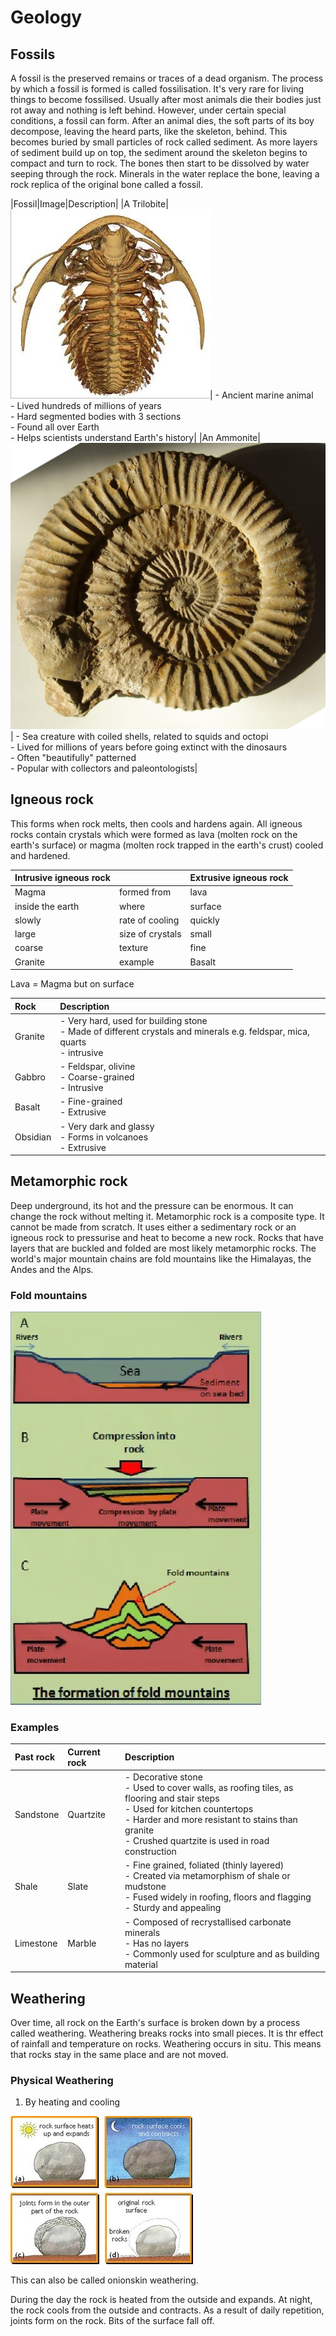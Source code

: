 # Geology 

## Fossils

A fossil is the preserved remains or traces of a dead organism. The process by which a fossil is formed is called fossilisation. It's very rare for living things to become fossilised. Usually after most animals die their bodies just rot away and nothing is left behind. However, under certain special conditions, a fossil can form. After an animal dies, the soft parts of its boy decompose, leaving the heard parts, like the skeleton, behind. This becomes buried by small particles of rock called sediment. As more layers of sediment build up on top, the sediment around the skeleton begins to compact and turn to rock. The bones then start to be dissolved by water seeping through the rock. Minerals in the water replace the bone, leaving a rock replica of the original bone called a fossil.

|Fossil|Image|Description|
|A Trilobite|![cool stuff](trilobitefossil.jpg)| - Ancient marine animal<br>- Lived hundreds of millions of years<br>- Hard segmented bodies with 3 sections<br>- Found all over Earth<br>- Helps scientists understand Earth's history|
|An Ammonite|![cooler stuff rip to people who cant see pictures](ammonitefossil.jpg)| - Sea creature with coiled shells, related to squids and octopi<br>- Lived for millions of years before going extinct with the dinosaurs<br>- Often "beautifully" patterned<br>- Popular with collectors and paleontologists|

## Igneous rock
This forms when rock melts, then cools and hardens again. All igneous rocks contain crystals which were formed as lava (molten rock on the earth's surface) or magma (molten rock trapped in the earth's crust) cooled and hardened.

|Intrusive igneous rock|&nbsp;|Extrusive igneous rock|
|:-|:-|:-|
|Magma|formed from|lava|
|inside the earth|where|surface|
|slowly|rate of cooling|quickly|
|large|size of crystals|small|
|coarse|texture|fine|
|Granite|example|Basalt|

Lava = Magma but on surface

|Rock|Description|
|:-|:-|
|Granite| - Very hard, used for building stone<br>- Made of different crystals and minerals e.g. feldspar, mica, quarts<br>- intrusive|
|Gabbro| - Feldspar, olivine<br>- Coarse-grained<br>- Intrusive|
|Basalt| - Fine-grained<br>- Extrusive|
|Obsidian| - Very dark and glassy<br>- Forms in volcanoes<br>- Extrusive|

## Metamorphic rock

Deep underground, its hot and the pressure can be enormous. It can change the rock without melting it. Metamorphic rock is a composite type. It cannot be made from scratch. It uses either a sedimentary rock or an igneous rock to pressurise and heat to become a new rock. Rocks that have layers that are buckled and folded are most likely metamorphic rocks. The world's major mountain chains are fold mountains like the Himalayas, the Andes and the Alps.

### Fold mountains

![skill issue if you cant see ts pic](foldmountain.png)

### Examples

|Past rock|Current rock|Description|
|:-|:-|:-|
|Sandstone|Quartzite| - Decorative stone<br>- Used to cover walls, as roofing tiles, as flooring and stair steps<br>- Used for kitchen countertops<br>- Harder and more resistant to stains than granite<br>- Crushed quartzite is used in road construction|
|Shale|Slate| - Fine grained, foliated (thinly layered)<br>- Created via metamorphism of shale or mudstone<br>- Fused widely in roofing, floors and flagging<br>- Sturdy and appealing|
|Limestone|Marble| - Composed of recrystallised carbonate minerals<br>- Has no layers<br>- Commonly used for sculpture and as building material|

## Weathering
Over time, all rock on the Earth's surface is broken down by a process called weathering. Weathering breaks rocks into small pieces. It is thr effect of rainfall and temperature on rocks. Weathering occurs in situ. This means that rocks stay in the same place and are not moved.

### Physical Weathering

1. By heating and cooling

![youre a poopy head](physicalweathering1.jpg)

This can also be called onionskin weathering.

During the day the rock is heated from the outside and expands. At night, the rock cools from the outside and contracts. As a result of daily repetition, joints form on the rock. Bits of the surface fall off.



